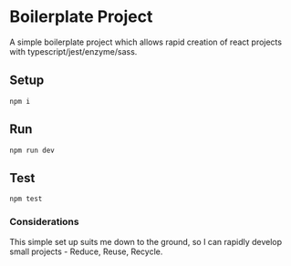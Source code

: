 # Boilerplate Project

A simple boilerplate project which allows rapid creation of react projects with typescript/jest/enzyme/sass.

## Setup

`npm i`

## Run

`npm run dev`

## Test

`npm test`

### Considerations

This simple set up suits me down to the ground, so I can rapidly develop small projects - Reduce, Reuse, Recycle.